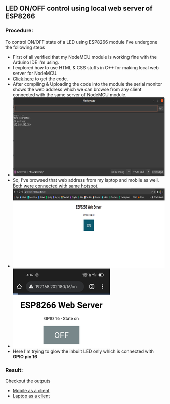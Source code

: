 ## LED ON/OFF control using local web server of ESP8266 
### Procedure: 
To control ON/OFF state of a LED using ESP8266 module I've undergone the following steps
- First of all verified that my NodeMCU module is working fine with the Arduino IDE I'm using. 
- I explored how to use HTML & CSS stuffs in C++ for making local web server for NodeMCU.
- [Click here](https://github.com/RanitPradhan/bi0s/blob/master/Arduino/Documents/NodeMCU/ESP8266/NodeMCU.ino) to get the code. 
- After compiling & Uploading the code into the module the serial monitor shows the web address which we can browse from any client connected with the same server of NodeMCU module.
- <img src = "https://raw.githubusercontent.com/RanitPradhan/bi0s/master/Arduino/Documents/NodeMCU/ESP8266/files/wifi_connected.png" height = 250>
- So, I've browsed that web address from my laptop and mobile as well. Both were connected with same hotspot. 
- <img src = "https://raw.githubusercontent.com/RanitPradhan/bi0s/master/Arduino/Documents/NodeMCU/ESP8266/files/web_server_laptop.png" height = 250>
- <img src = "https://raw.githubusercontent.com/RanitPradhan/bi0s/master/Arduino/Documents/NodeMCU/ESP8266/files/web_server_mobile.jpeg" height = 250>
- Here I'm trying to glow the inbuilt LED only which is connected with **GPIO pin 16**

### Result:
Checkout the outputs 
- [Mobile as a client](https://drive.google.com/file/d/1PkaJysajAugZT6ZP-bY_-FBBXek8zV1m/view?usp=sharing)
- [Laptop as a client](https://drive.google.com/file/d/1Pl2ziGyvkSBNuczplgAf0e6H0ZBJELAX/view?usp=sharing)

